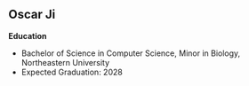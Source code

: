 ## Oscar Ji
**Education**  
- Bachelor of Science in Computer Science, Minor in Biology, Northeastern University
- Expected Graduation: 2028
